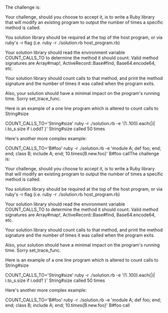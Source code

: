 The challenge is:

Your challenge, should you choose to accept it, is to write a Ruby library that will modify an existing program to output the number of times a specific method is called.

You solution library should be required at the top of the host program, or via ruby's -r flag (i.e. ruby -r ./solution.rb host_program.rb)

Your solution library should read the environment variable COUNT_CALLS_TO to determine the method it should count. Valid method signatures are Array#map!, ActiveRecord::Base#find, Base64.encode64, etc.

Your solution library should count calls to that method, and print the method signature and the number of times it was called when the program exits.

Also, your solution should have a minimal impact on the program's running time. Sorry set_trace_func.

Here is an example of a one line program which is altered to count calls to String#size

COUNT_CALLS_TO='String#size' ruby -r ./solution.rb -e '(1..100).each{|i| i.to_s.size if i.odd? }'
String#size called 50 times

Here's another more complex example:

COUNT_CALLS_TO='B#foo' ruby -r ./solution.rb -e 'module A; def foo; end; end; class B; include A; end; 10.times{B.new.foo}'
B#foo callThe challenge is:

Your challenge, should you choose to accept it, is to write a Ruby library that will modify an existing program to output the number of times a specific method is called.

You solution library should be required at the top of the host program, or via ruby's -r flag (i.e. ruby -r ./solution.rb host_program.rb)

Your solution library should read the environment variable COUNT_CALLS_TO to determine the method it should count. Valid method signatures are Array#map!, ActiveRecord::Base#find, Base64.encode64, etc.

Your solution library should count calls to that method, and print the method signature and the number of times it was called when the program exits.

Also, your solution should have a minimal impact on the program's running time. Sorry set_trace_func.

Here is an example of a one line program which is altered to count calls to String#size

COUNT_CALLS_TO='String#size' ruby -r ./solution.rb -e '(1..100).each{|i| i.to_s.size if i.odd? }'
String#size called 50 times

Here's another more complex example:

COUNT_CALLS_TO='B#foo' ruby -r ./solution.rb -e 'module A; def foo; end; end; class B; include A; end; 10.times{B.new.foo}'
B#foo call
